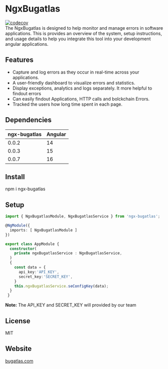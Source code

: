 # NgxBugatlas
<a href="https://bugatlas.com" target="_blank">
    <img src="https://bugatlas.com/assets/images/error-tracker.svg" alt="codecov">
  </a>
  <br>
  The NgxBugatlas is designed to help monitor and manage errors in software applications. This is provides an overview of the system, setup instructions, and usage details to help you integrate this tool into your development angular applications.
 
## Features
- Capture and log errors as they occur in real-time across your applications.
- A user-friendly dashboard to visualize errors and statistics.
- Display exceptions, analytics and logs separately. It more helpful to findout errors
- Can easily findout Applications, HTTP calls and bolckchain Errors.
- Tracked the users how long time spent in each page.

## Dependencies

| ngx-bugatlas | Angular |
| ----------   | ------- |
| 0.0.2        | 14      |
| 0.0.3        | 15      |
| 0.0.7        | 16      |


## Install

npm i ngx-bugatlas

## Setup

```ts
import { NgxBugatlasModule, NgxBugatlasService } from 'ngx-bugatlas';

@NgModule({
  imports: [ NgxBugatlasModule ]
})

export class AppModule {
  constructor(
    private ngxBugatlasService : NgxBugatlasService,
  )
  {
    const data = {
      api_key:'API_KEY',
      secret_key:'SECRET_KEY',
    }
    this.ngxBugatlasService.seConfigKey(data);
  }
 }
```
**Note:** The API_KEY and SECRET_KEY will provided by our team

## License

MIT


## Website
<a href="https://bugatlas.com" target="_blank">bugatlas.com</a>

